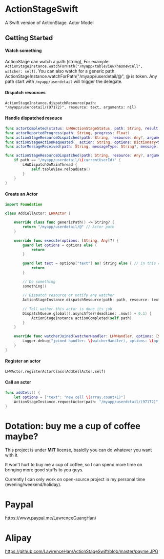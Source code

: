 # ActionStageSwift
A Swift version of ActionStage.
Actor Model

## Getting Started

#### Watch something

ActionStage can watch a path (string), For example: `ActionStageInstance.watchForPath("/myapp/tableview/hasnewcell", watcher: self)`. You can also watch for a generic path: ActionStageInstance.watchForPath("/myapp/userdetail/@", @ is token. Any path start with `/myapp/userdetail` will trigger the delegate.

#### Dispatch resources

`ActionStageInstance.dispatchResource(path: "/myapp/userdetail/(97172)", resource: text, arguments: nil)`

#### Handle dispatched resouce

``` swift
func actorCompleted(status: LHWActionStageStatus, path: String, result: Any?)
func actorReportedProgress(path: String, progress: Float)
func actionStageResourceDispatched(path: String, resource: Any?, arguments: Any?)
func actionStageActionRequested(_ action: String, options: Dictionary<String, Any>?)
func actorMessageReceived(path: String, messageType: String?, message: Any?)
```

``` swift
func actionStageResourceDispatched(path: String, resource: Any?, arguments: Any?) {
    if path == "/myapp/userdetail/\(currentUserId)" {
        LHWDispatchOnMainThread {
            self.tableView.reloadData()
        }
    }
}
```

#### Create an Actor

``` swift
import Foundation

class AddCellActor: LHWActor {
    
    override class func genericPath() -> String? {
        return "/myapp/userdetail/@" // Actor path
    }
    
    override func execute(options: [String: Any]?) {
        guard let options = options else {
            return
        }
        
        guard let text = options["text"] as? String else { // in this case we passed a string parameter to it
            return
        }
        
        // Do something
        something()
        
        // Dispatch resource or notify any watcher 
        ActionStageInstance.dispatchResource(path: path, resource: text, arguments: nil)
        
        // Tell wather this actor is done its job.
        DispatchQueue.global().asyncAfter(deadline: .now() + 0.1) {
            ActionStageInstance.actionCompleted(self.path)
        }
    }
    
    override func watcherJoined(watcherHandler: LHWHandler, options: [String : Any]?, waitingInActorQueue: Bool) {
        Logger.debug("joined handler: \(watcherHandler), options: \(options ?? [:]), path: \(path)")
    }
}
```

#### Register an actor

```LHWActor.registerActorClass(AddCellActor.self)```

#### Call an actor

``` swift
func addCell() {
    let options = ["text": "new cell \(array.count+1)"]
    ActionStageInstance.requestActor(path: "/myapp/userdetail/(97172)", options: options, watcher: nil)
}
```

# Dotation: buy me a cup of coffee maybe?
This project is under **MIT** license, basiclly you can do whatever you want with it.

It won't hurt to buy me a cup of coffee, so I can spend more time on bringing more good stuffs to you guys.

Currently I can only work on open-source project in my personal time (evening/weekend/holiday).

# Paypal
https://www.paypal.me/LawrenceGuangHan/

# Alipay
https://github.com/LawrenceHan/ActionStageSwift/blob/master/payme.JPG
